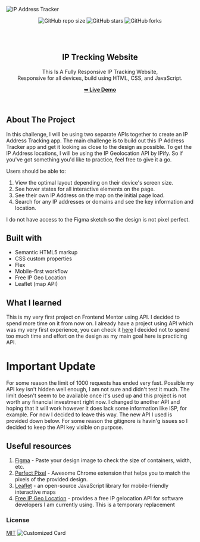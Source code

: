![IP Address Tracker](https://github.com/U7P4L-IN/ip-tracker/blob/master/images/ScreenShot_20230905195536.png)

<div align="center">
  
  ![GitHub repo size](https://img.shields.io/github/repo-size/U7P4L-IN/ip-tracker)
  ![GitHub stars](https://img.shields.io/github/stars/U7P4L-IN/ip-tracker?style=social)
  ![GitHub forks](https://img.shields.io/github/forks/U7P4L-IN/ip-tracker?style=social)
 
  <br />
  <br />


<h2 align="center">IP Trecking Website</h2>

  This Is A Fully Responsive IP Tracking Website, <br />Responsive for all devices, build using HTML, CSS, and JavaScript.

  <a href="https://u7p4l-in.github.io/ip-tracker/"><strong>➥ Live Demo</strong></a>

</div>

<br />


## About The Project

In this challenge, I will be using two separate APIs together to create an IP Address Tracking app.
The main challenge is to build out this IP Address Tracker app and get it looking as close to the design as possible. To get the IP Address locations, I will be using the IP Geolocation API by IPify. So if you've got something you'd like to practice, feel free to give it a go.


Users should be able to:
1. View the optimal layout depending on their device's screen size.
2. See hover states for all interactive elements on the page.
3. See their own IP Address on the map on the initial page load.
4. Search for any IP addresses or domains and see the key information and location.


I do not have access to the Figma sketch so the design is not pixel perfect.




## Built with 

- Semantic HTML5 markup
- CSS custom properties
- Flex
- Mobile-first workflow
- Free IP Geo Location
- Leaflet (map API)

## What I learned
This is my very first project on Frontend Mentor using API. I decided to spend more time on it from now on. I already have a project using API which was my very first experience, you can check it [here](https://github.com/catherineisonline/covid19-awareness) I decided not to spend too much time and effort on the design as my main goal here is practicing API.

# Important Update

For some reason the limit of 1000 requests has ended very fast. Possible my API key isn't hidden well enough, I am not sure and didn't test it much. The limit doesn't seem to be available once it's used up and this project is not worth any financial investment right now. I changed to another API and hoping that it will work however it does lack some information like ISP, for example. For now I decided to leave this way. The new API I used is provided down below. 
For some reason the gitignore is havin'g issues so I decided to keep the API key visible on purpose. 

## Useful resources

1. [Figma](https://www.figma.com/) - Paste your design image to check the size of containers, width, etc.
2. [Perfect Pixel](https://chrome.google.com/webstore/detail/perfectpixel-by-welldonec/dkaagdgjmgdmbnecmcefdhjekcoceebi) - Awesome Chrome extension that helps you to match the pixels of the provided design.
4. [Leaflet](https://geo.ipify.org/) - an open-source JavaScript library for mobile-friendly interactive maps
5. [Free IP Geo Location](https://ipgeolocation.io/) - provides a free IP gelocation API for software developers I am currently using. This is a temporary replacement

  

### License

[MIT](https://choosealicense.com/licenses/mit/)
![Customized Card](https://github-readme-stats.vercel.app/api/pin?username=U7P4L-IN&repo=ip-tracker&title_color=fff&icon_color=f9f9f9&text_color=9f9f9f&bg_color=151515)
